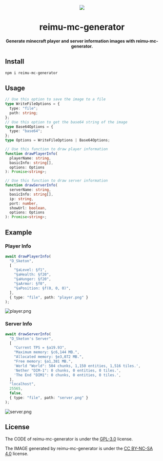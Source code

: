 <div align = center>
  <img src="https://fastly.jsdelivr.net/gh/D-Sketon/blog-img/icon.png"/>
  <h1>reimu-mc-generator</h1>
  <h4>Generate minecraft player and server information images with reimu-mc-generator.</h4>
</div>

## Install

```bash
npm i reimu-mc-generator
```

## Usage

```ts
// Use this option to save the image to a file
type WriteFileOptions = {
  type: "file";
  path: string;
};
// Use this option to get the base64 string of the image
type Base64Options = {
  type: "base64";
};
type Options = WriteFileOptions | Base64Options;

// Use this function to draw player information
function drawPlayerInfo(
  playerName: string,
  basicInfo: string[],
  options: Options
): Promise<string>;

// Use this function to draw server information
function drawServerInfo(
  serverName: string,
  basicInfo: string[],
  ip: string,
  port: number,
  showUrl: boolean,
  options: Options
): Promise<string>;
```

## Example

### Player Info

```ts
await drawPlayerInfo(
  "D_Sketon",
  [
    "§aLevel: §f1",
    "§aHealth: §f20",
    "§aHunger: §f20",
    "§aArmor: §f0",
    "§aPosition: §f(0, 0, 0)",
  ],
  { type: "file", path: "player.png" }
);
```

![player.png](https://fastly.jsdelivr.net/gh/D-Sketon/reimu-mc-generator/example/player.png)

### Server Info

```ts
await drawServerInfo(
  "D_Sketon's Server",
  [
    "Current TPS = §a19.93",
    "Maximum memory: §c6,144 MB.",
    "Allocated memory: §e3,072 MB.",
    "Free memory: §a1,381 MB.",
    'World "World": 504 chunks, 1,150 entities, 1,516 tiles.',
    'Nether "DIM-1": 0 chunks, 0 entities, 0 tiles.',
    'The End "DIM1": 0 chunks, 0 entities, 0 tiles.',
  ],
  "localhost",
  25565,
  false,
  { type: "file", path: "server.png" }
);
```

![server.png](https://fastly.jsdelivr.net/gh/D-Sketon/reimu-mc-generator/example/server.png)

## License

The CODE of reimu-mc-generator is under the [GPL-3.0](https://www.gnu.org/licenses/gpl-3.0.html) license.

The IMAGE generated by reimu-mc-generator is under the [CC BY-NC-SA 4.0](https://creativecommons.org/licenses/by-nc-sa/4.0/) license.
